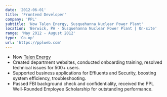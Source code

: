 ```yaml
---
date: '2012-06-01'
title: 'Frontend Developer'
company: 'PPL'
subtitle: 'Now Talen Energy, Susquehanna Nuclear Power Plant'
location: 'Berwick, PA - Susquehanna Nuclear Power Plant | On-site'
range: 'May 2012 - August 2012'
type: 'Co-op'
url: 'https://pplweb.com'
---
```


- Now [Talen Energy](https://www.talenenergy.com/)
- Created department websites, conducted onboarding training, resolved technical issues for 500+ users.
- Supported business applications for Effluents and Security, boosting system efficiency, troubleshooting.
- Passed FBI background check and confidentiality, received the PPL Well-Rounded Employee Scholarship for outstanding performance.
